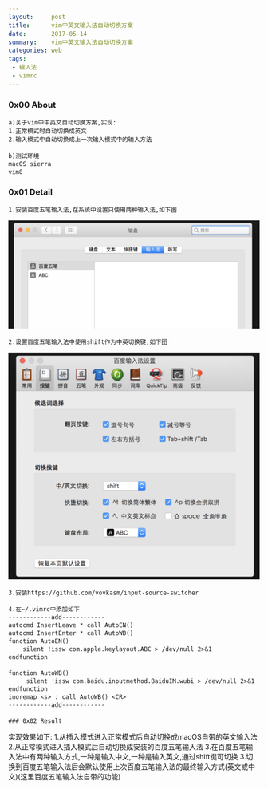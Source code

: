 ```yaml
---
layout:     post
title:      vim中英文输入法自动切换方案
date:       2017-05-14
summary:    vim中英文输入法自动切换方案
categories: web
tags:
 - 输入法
 - vimrc
---
```


### 0x00 About

```
a)关于vim中中英文自动切换方案,实现:
1.正常模式时自动切换成英文
2.输入模式中自动切换成上一次输入模式中的输入方法

b)测试环境
macOS sierra
vim8
```

### 0x01 Detail

```
1.安装百度五笔输入法,在系统中设置只使用两种输入法,如下图
```
<img src="https://raw.githubusercontent.com/3xp10it/pic/master/inputMethod.png">

```
2.设置百度五笔输入法中使用shift作为中英切换键,如下图
```
<img src="https://raw.githubusercontent.com/3xp10it/pic/master/baiduWuBi.png">

```
3.安装https://github.com/vovkasm/input-source-switcher

4.在~/.vimrc中添加如下
------------add------------
autocmd InsertLeave * call AutoEN()
autocmd InsertEnter * call AutoWB()
function AutoEN()
    silent !issw com.apple.keylayout.ABC > /dev/null 2>&1
endfunction

function AutoWB()
     silent !issw com.baidu.inputmethod.BaiduIM.wubi > /dev/null 2>&1
endfunction
inoremap <s> : call AutoWB() <CR>
------------add------------

### 0x02 Result

```
实现效果如下:
1.从插入模式进入正常模式后自动切换成macOS自带的英文输入法
2.从正常模式进入插入模式后自动切换成安装的百度五笔输入法
3.在百度五笔输入法中有两种输入方式,一种是输入中文,一种是输入英文,通过shift键可切换
3.切换到百度五笔输入法后会默认使用上次百度五笔输入法的最终输入方式(英文或中文)(这里百度五笔输入法自带的功能)

```
